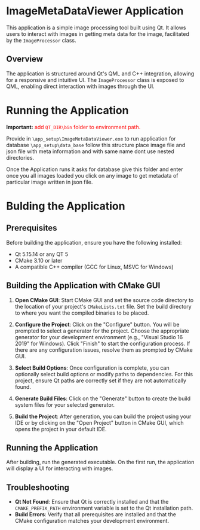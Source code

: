 # ImageMetaDataViewer Application

This application is a simple image processing tool built using Qt.
It allows users to interact with images in getting meta data for the image, facilitated by the `ImageProcessor` class.

## Overview

The application is structured around Qt's QML and C++ integration, 
allowing for a responsive and intuitive UI. The `ImageProcessor` class is exposed to QML,
enabling direct interaction with images through the UI.


# Running the Application

**Important:** <span style="color:red">add `QT_DIR\bin` folder to environment path.</span>

Provide in `\app_setup\ImageMetaDataViewer.exe` to run application 
for database `\app_setup\data_base` follow this structure place image file and json file with meta information and with same name 
dont use nested directories.

Once the Application runs it asks for database give this folder and enter once you all images loaded
you click on any image to get metadata of particular image written in json file.

# Bulding the Application
## Prerequisites

Before building the application, ensure you have the following installed:
- Qt 5.15.14 or any QT 5
- CMake 3.10 or later
- A compatible C++ compiler (GCC for Linux, MSVC for Windows)

## Building the Application with CMake GUI

1. **Open CMake GUI**: Start CMake GUI and set the source code directory to the location of your project's `CMakeLists.txt` file. Set the build directory to where you want the compiled binaries to be placed.

2. **Configure the Project**: Click on the "Configure" button. You will be prompted to select a generator for the project. Choose the appropriate generator for your development environment (e.g., "Visual Studio 16 2019" for Windows). Click "Finish" to start the configuration process. If there are any configuration issues, resolve them as prompted by CMake GUI.

3. **Select Build Options**: Once configuration is complete, you can optionally select build options or modify paths to dependencies. For this project, ensure Qt paths are correctly set if they are not automatically found.

4. **Generate Build Files**: Click on the "Generate" button to create the build system files for your selected generator.

5. **Build the Project**: After generation, you can build the project using your IDE or by clicking on the "Open Project" button in CMake GUI, which opens the project in your default IDE.

## Running the Application

After building, run the generated executable. On the first run, the application will display a UI for interacting with images.

## Troubleshooting

- **Qt Not Found**: Ensure that Qt is correctly installed and that the `CMAKE_PREFIX_PATH` environment variable is set to the Qt installation path.
- **Build Errors**: Verify that all prerequisites are installed and that the CMake configuration matches your development environment.
